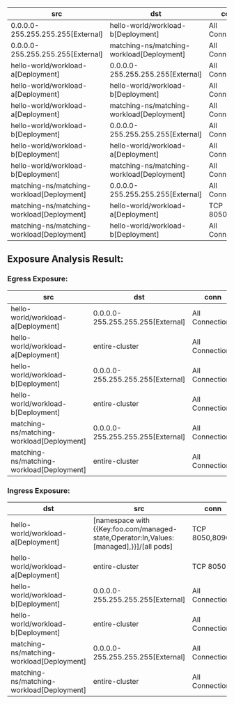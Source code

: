 | src | dst | conn |
|-----|-----|------|
| 0.0.0.0-255.255.255.255[External] | hello-world/workload-b[Deployment] | All Connections |
| 0.0.0.0-255.255.255.255[External] | matching-ns/matching-workload[Deployment] | All Connections |
| hello-world/workload-a[Deployment] | 0.0.0.0-255.255.255.255[External] | All Connections |
| hello-world/workload-a[Deployment] | hello-world/workload-b[Deployment] | All Connections |
| hello-world/workload-a[Deployment] | matching-ns/matching-workload[Deployment] | All Connections |
| hello-world/workload-b[Deployment] | 0.0.0.0-255.255.255.255[External] | All Connections |
| hello-world/workload-b[Deployment] | hello-world/workload-a[Deployment] | All Connections |
| hello-world/workload-b[Deployment] | matching-ns/matching-workload[Deployment] | All Connections |
| matching-ns/matching-workload[Deployment] | 0.0.0.0-255.255.255.255[External] | All Connections |
| matching-ns/matching-workload[Deployment] | hello-world/workload-a[Deployment] | TCP 8050,8090 |
| matching-ns/matching-workload[Deployment] | hello-world/workload-b[Deployment] | All Connections |
## Exposure Analysis Result:
### Egress Exposure:
| src | dst | conn |
|-----|-----|------|
| hello-world/workload-a[Deployment] | 0.0.0.0-255.255.255.255[External] | All Connections |
| hello-world/workload-a[Deployment] | entire-cluster | All Connections |
| hello-world/workload-b[Deployment] | 0.0.0.0-255.255.255.255[External] | All Connections |
| hello-world/workload-b[Deployment] | entire-cluster | All Connections |
| matching-ns/matching-workload[Deployment] | 0.0.0.0-255.255.255.255[External] | All Connections |
| matching-ns/matching-workload[Deployment] | entire-cluster | All Connections |

### Ingress Exposure:
| dst | src | conn |
|-----|-----|------|
| hello-world/workload-a[Deployment] | [namespace with {{Key:foo.com/managed-state,Operator:In,Values:[managed],}}]/[all pods] | TCP 8050,8090 |
| hello-world/workload-a[Deployment] | entire-cluster | TCP 8050 |
| hello-world/workload-b[Deployment] | 0.0.0.0-255.255.255.255[External] | All Connections |
| hello-world/workload-b[Deployment] | entire-cluster | All Connections |
| matching-ns/matching-workload[Deployment] | 0.0.0.0-255.255.255.255[External] | All Connections |
| matching-ns/matching-workload[Deployment] | entire-cluster | All Connections |

